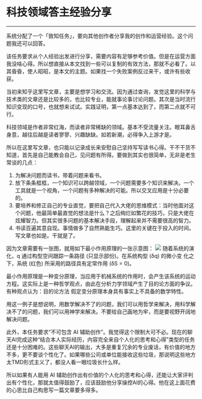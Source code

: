 # 科技领域答主经验分享
* * *

系统分配了一个「致知任务」，要向其他创作者分享我的创作和运营经验。这个问题我还可以回答。

该任务要求从个人经验出发进行分享，需要内容有足够参考价值。但是在运营方面我没啥心得。所以想直接从本文找到一些可以复制的有效方法，那就不必看了。以其昏昏，使人昭昭，是本文的主题。如果找一个失败案例反过来干，或许有些收获。

当初来知乎这里写文章，主要是想学习和交流。因为通过查询，发觉这里的科学与技术类的文章还是比较多的，也比较专业，能就事论事讨论问题。其次是当时流行知识变现的口号，也就想来试试。实践证明，第一点基本达到了，而第二点就不可行。

科技领域是作者非常红海，而读者非常稀缺的领域。基本不受流量关注。眼耳鼻舌身意，越往后越是读者寥寥、兴趣缺缺。如若新潮，必得争入上游才是。

所以在这里写文章，也只能以记录成长来安慰自己坚持写写读书心得。干不干货不知道，首先是自己能教会自己，见问题有所得。要做到其实也很简单，无非是老生常谈的几点：
1. 为解决问题而读书，带着问题来看书。
2. 放下条条框框，一个知识可以跨越领域，一个问题需要多个知识来解决。一个工具就是一个视角，一个问题有多种解决的可能。所以交叉应用是十分必要的。
3. 要培养和修正自己的专业直觉，要把自己代入大佬的思维模式：当时他面对这个问题，他最简单最直觉的想法是什么？之后绚烂如繁花的技巧，只是大佬在炫耀智力。但其实很多问题的基本解决手段，理解起来并不需要很高的智力。
4. 书读百遍其意自现。事情做多了自然熟能生巧。这里的关键在于投入的时间。写文章也如是。干就是了。

因为文章需要有一张图，就用如下最小作用原理的一张示意图：
![](https://upload.wikimedia.org/wikipedia/commons/1/1c/Least_action_principle.svg)
随着系统的演化，q 通过构型空间跟踪一条路径 (只显示部份)。在系统构型 (δq) 的微小变
化之下，系统 (红色) 所采用的路径具有定常作用 (δS = 0)。

最小作用原理是一种变分原理，当应用于机械系统的作用时，会产生该系统的运动方程。这实际上是一种哲学观点，由此在分析力学领域产生了目的论方面的争议。有种观点认为：目的论方法 假定变分原理本身具有事实上不具备的数学特性。

用这一例子是想说明，用数学解决不了的问题，我们可以用哲学来解决，用科学解决不了的问题，我们可以用神学来解决。不要给自己画地为牢，而是要视野开阔地解决问题。

此外，本任务要求“不可包含 AI 辅助创作”。我觉得这个限制大可不必。现在的聊天AI完成这种“结合本人实际经历，内容完全来自个人化的思考和心得”类型的任务还是十分困难的。这些聊天AI的输出，大多是重复冗余的专业废话，有价值的地方不多，更不要谈个性化了。如果哪些公司或单位能接收这些垃圾，那说明这些地方太TMD形式主义了，都没人看一眼垃圾长什么样。

所以如果有人能用 AI 辅助创作出有价值的个人化的思考和心得，还能让大家评判出有个性化，那就太值得鼓励了，应该鼓励他分享操控AI的心得。他在这上面花费的心思比自己构思写一篇文章要多得多。








